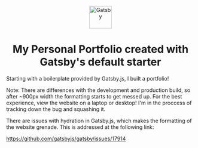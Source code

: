 <p align="center">
  <a href="https://www.gatsbyjs.org">
    <img alt="Gatsby" src="https://www.gatsbyjs.org/monogram.svg" width="60" />
  </a>
</p>
<h1 align="center">
  My Personal Portfolio created with Gatsby's default starter
</h1>

Starting with a boilerplate provided by Gatsby.js, I built a portfolio!

Note: There are differences with the development and production build, so after ~900px width the formatting starts to get messed up. For the best experience, view the website on a laptop or desktop! 
I'm in the proccess of tracking down the bug and squashing it. 



There are issues with hydration in Gatsby.js, which makes the formatting of the website grenade. This is addressed at the following link:

https://github.com/gatsbyjs/gatsby/issues/17914
